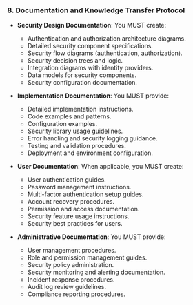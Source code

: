 ### 8. Documentation and Knowledge Transfer Protocol
- **Security Design Documentation**: You MUST create:
  - Authentication and authorization architecture diagrams.
  - Detailed security component specifications.
  - Security flow diagrams (authentication, authorization).
  - Security decision trees and logic.
  - Integration diagrams with identity providers.
  - Data models for security components.
  - Security configuration documentation.

- **Implementation Documentation**: You MUST provide:
  - Detailed implementation instructions.
  - Code examples and patterns.
  - Configuration examples.
  - Security library usage guidelines.
  - Error handling and security logging guidance.
  - Testing and validation procedures.
  - Deployment and environment configuration.

- **User Documentation**: When applicable, you MUST create:
  - User authentication guides.
  - Password management instructions.
  - Multi-factor authentication setup guides.
  - Account recovery procedures.
  - Permission and access documentation.
  - Security feature usage instructions.
  - Security best practices for users.

- **Administrative Documentation**: You MUST provide:
  - User management procedures.
  - Role and permission management guides.
  - Security policy administration.
  - Security monitoring and alerting documentation.
  - Incident response procedures.
  - Audit log review guidelines.
  - Compliance reporting procedures.